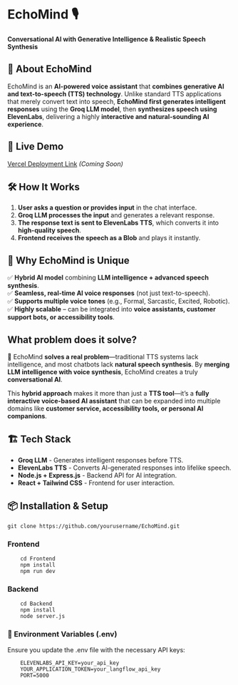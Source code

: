 # EchoMind 🎙️  

**Conversational AI with Generative Intelligence & Realistic Speech Synthesis**  

## 🚀 About EchoMind  
EchoMind is an **AI-powered voice assistant** that **combines generative AI and text-to-speech (TTS) technology**. Unlike standard TTS applications that merely convert text into speech, **EchoMind first generates intelligent responses** using the **Groq LLM model**, then **synthesizes speech using ElevenLabs**, delivering a highly **interactive and natural-sounding AI experience**.  

## 🔗 Live Demo  
[Vercel Deployment Link](#) _(Coming Soon)_  

## 🛠️ How It Works  
1. **User asks a question or provides input** in the chat interface.  
2. **Groq LLM processes the input** and generates a relevant response.  
3. **The response text is sent to ElevenLabs TTS**, which converts it into **high-quality speech**.  
4. **Frontend receives the speech as a Blob** and plays it instantly.  

## 🎯 Why EchoMind is Unique  
✅ **Hybrid AI model** combining **LLM intelligence + advanced speech synthesis**.  
✅ **Seamless, real-time AI voice responses** (not just text-to-speech).  
✅ **Supports multiple voice tones** (e.g., Formal, Sarcastic, Excited, Robotic).  
✅ **Highly scalable** – can be integrated into **voice assistants, customer support bots, or accessibility tools**.  

## What problem does it solve?
🚀 EchoMind **solves a real problem**—traditional TTS systems lack intelligence, and most chatbots lack **natural speech synthesis**. By **merging LLM intelligence with voice synthesis**, EchoMind creates a truly **conversational AI**.  

This **hybrid approach** makes it more than just a **TTS tool**—it’s a **fully interactive voice-based AI assistant** that can be expanded into multiple domains like **customer service, accessibility tools, or personal AI companions**.  

## 🏗️ Tech Stack  
- **Groq LLM** - Generates intelligent responses before TTS.  
- **ElevenLabs TTS** - Converts AI-generated responses into lifelike speech.  
- **Node.js + Express.js** - Backend API for AI integration.  
- **React + Tailwind CSS** - Frontend for user interaction.  

## 📦 Installation & Setup  
```
git clone https://github.com/yourusername/EchoMind.git
```
### Frontend
``` 
    cd Frontend
    npm install
    npm run dev
```
### Backend
``` 
    cd Backend
    npm install
    node server.js
```
### 🔑 Environment Variables (.env)
Ensure you update the .env file with the necessary API keys:
```
    ELEVENLABS_API_KEY=your_api_key
    YOUR_APPLICATION_TOKEN=your_langflow_api_key
    PORT=5000
```
